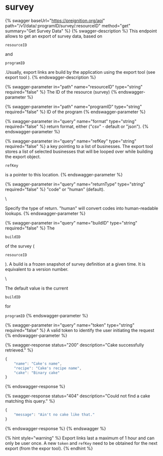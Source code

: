 # survey

{% swagger baseUrl="https://preignition.org/api" path="/v1/data/:programID/survey/:resourceID" method="get" summary="Get Survey Data" %}
{% swagger-description %}
This endpoint allows to get an export of survey data, based on 

`resourceID`

 and 

`programID`

.Usually, export links are build by the application using the export tool (see export tool ).
{% endswagger-description %}

{% swagger-parameter in="path" name="resourceID" type="string" required="false" %}
The ID of the resource (survey)
{% endswagger-parameter %}

{% swagger-parameter in="path" name="programID" type="string" required="false" %}
ID of the program
{% endswagger-parameter %}

{% swagger-parameter in="query" name="format" type="string" required="false" %}
return format, either ("csv" - default or "json").
{% endswagger-parameter %}

{% swagger-parameter in="query" name="refKey" type="string" required="false" %}
a key pointing to a list of businesses. The export tool stores a list of selected businesses that will be looped over while building the export object.

`refKey`

is a pointer to this location.
{% endswagger-parameter %}

{% swagger-parameter in="query" name="returnType" type="string" required="false" %}
"code" or "human" (default).

\\

Specify the type of return. "human" will convert codes into human-readable lookups.
{% endswagger-parameter %}

{% swagger-parameter in="query" name="buildID" type="string" required="false" %}
The

`buildID`

of the survey (

`resourceID`

). A build is a frozen snapshot of survey definition at a given time. It is equivalent to a version number.

\\

The default value is the current

`buildID`

for

`programID`
{% endswagger-parameter %}

{% swagger-parameter in="query" name="token" type="string" required="false" %}
A valid token to identify the user initiating the request
{% endswagger-parameter %}

{% swagger-response status="200" description="Cake successfully retrieved." %}
```javascript
{
    "name": "Cake's name",
    "recipe": "Cake's recipe name",
    "cake": "Binary cake"
}
```
{% endswagger-response %}

{% swagger-response status="404" description="Could not find a cake matching this query." %}
```javascript
{
    "message": "Ain't no cake like that."
}
```
{% endswagger-response %}
{% endswagger %}

{% hint style="warning" %}
Export links last a maximum of 1 hour and can only be user once. A new `token` and `refKey` need to be obtained for the next export (from the expor tool).
{% endhint %}
